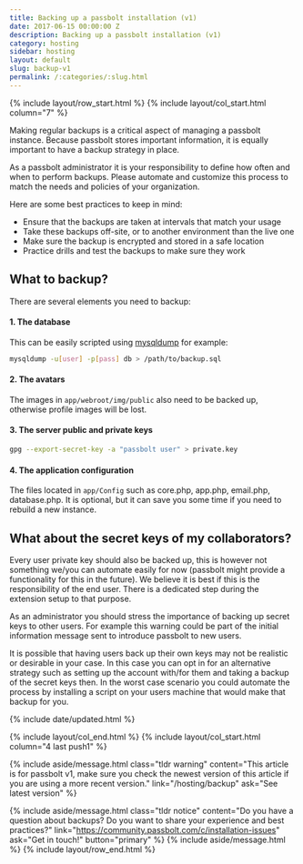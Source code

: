 ```yaml
---
title: Backing up a passbolt installation (v1)
date: 2017-06-15 00:00:00 Z
description: Backing up a passbolt installation (v1)
category: hosting
sidebar: hosting
layout: default
slug: backup-v1
permalink: /:categories/:slug.html
---
```


{% include layout/row_start.html %}
{% include layout/col_start.html column="7" %}

Making regular backups is a critical aspect of managing a passbolt instance. Because passbolt stores important information, it is equally important to have a backup strategy in place.

As a passbolt administrator it is your responsibility to define how often and when to perform backups. Please automate and customize this process to match the needs and policies of your organization.

Here are some best practices to keep in mind:

* Ensure that the backups are taken at intervals that match your usage
* Take these backups off-site, or to another environment than the live one
* Make sure the backup is encrypted and stored in a safe location
* Practice drills and test the backups to make sure they work

## What to backup?

There are several elements you need to backup:

#### 1. The database

This can be easily scripted using [mysqldump](https://mariadb.com/kb/en/mariadb/mysqldump/) for example:
```bash
mysqldump -u[user] -p[pass] db > /path/to/backup.sql
```
#### 2. The avatars

The images in `app/webroot/img/public` also need to be backed up, otherwise profile images will be lost.

#### 3. The server public and private keys
```bash
gpg --export-secret-key -a "passbolt user" > private.key
```
#### 4. The application configuration

The files located in `app/Config` such as core.php, app.php, email.php, database.php. It is optional, but it can save you some time if you need to rebuild a new instance.

## What about the secret keys of my collaborators?

Every user private key should also be backed up, this is however not something we/you can automate easily for now (passbolt might provide a functionality for this in the future). We believe it is best if this is the responsibility of the end user. There is a dedicated step during the extension setup to that purpose.

As an administrator you should stress the importance of backing up secret keys to other users. For example this warning could be part of the initial information message sent to introduce passbolt to new users.

It is possible that having users back up their own keys may not be realistic or desirable in your case. In this case you can opt in for an alternative strategy such as setting up the account with/for them and taking a backup of the secret keys then. In the worst case scenario you could automate the process by installing a script on your users machine that would make that backup for you.

{% include date/updated.html %}

{% include layout/col_end.html %}
{% include layout/col_start.html column="4 last push1" %}

{% include aside/message.html
    class="tldr warning"
    content="This article is for passbolt v1, make sure you check the newest version of this article if you are using a more recent version."
    link="/hosting/backup"
    ask="See latest version"
%}

{% include aside/message.html
    class="tldr notice"
    content="Do you have a question about backups? Do you want to share your experience and best practices?"
    link="https://community.passbolt.com/c/installation-issues"
    ask="Get in touch!"
    button="primary"
%}
{% include aside/message.html %}
{% include layout/row_end.html %}